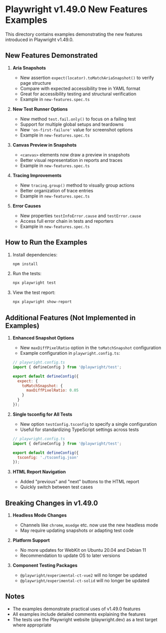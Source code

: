 # Playwright v1.49.0 New Features Examples

This directory contains examples demonstrating the new features introduced in Playwright v1.49.0.

## New Features Demonstrated

1. **Aria Snapshots**
   - New assertion `expect(locator).toMatchAriaSnapshot()` to verify page structure
   - Compare with expected accessibility tree in YAML format
   - Great for accessibility testing and structural verification
   - Example in `new-features.spec.ts`

2. **New Test Runner Options**
   - New method `test.fail.only()` to focus on a failing test
   - Support for multiple global setups and teardowns
   - New `'on-first-failure'` value for screenshot options
   - Example in `new-features.spec.ts`

3. **Canvas Preview in Snapshots**
   - `<canvas>` elements now draw a preview in snapshots
   - Better visual representation in reports and traces
   - Example in `new-features.spec.ts`

4. **Tracing Improvements**
   - New `tracing.group()` method to visually group actions
   - Better organization of trace entries
   - Example in `new-features.spec.ts`

5. **Error Causes**
   - New properties `testInfoError.cause` and `testError.cause`
   - Access full error chain in tests and reporters
   - Example in `new-features.spec.ts`

## How to Run the Examples

1. Install dependencies:
   ```bash
   npm install
   ```

2. Run the tests:
   ```bash
   npx playwright test
   ```

3. View the test report:
   ```bash
   npx playwright show-report
   ```

## Additional Features (Not Implemented in Examples)

1. **Enhanced Snapshot Options**
   - New `maxDiffPixelRatio` option in the `toMatchSnapshot` configuration
   - Example configuration in `playwright.config.ts`:
   ```js
   // playwright.config.ts
   import { defineConfig } from '@playwright/test';
   
   export default defineConfig({
     expect: {
       toMatchSnapshot: {
         maxDiffPixelRatio: 0.05
       }
     }
   });
   ```

2. **Single tsconfig for All Tests**
   - New option `testConfig.tsconfig` to specify a single configuration
   - Useful for standardizing TypeScript settings across tests
   ```js
   // playwright.config.ts
   import { defineConfig } from '@playwright/test';
   
   export default defineConfig({
     tsconfig: './tsconfig.json'
   });
   ```

3. **HTML Report Navigation**
   - Added "previous" and "next" buttons to the HTML report
   - Quickly switch between test cases

## Breaking Changes in v1.49.0

1. **Headless Mode Changes**
   - Channels like `chrome`, `msedge` etc. now use the new headless mode
   - May require updating snapshots or adapting test code
   
2. **Platform Support**
   - No more updates for WebKit on Ubuntu 20.04 and Debian 11
   - Recommendation to update OS to later versions
   
3. **Component Testing Packages**
   - `@playwright/experimental-ct-vue2` will no longer be updated
   - `@playwright/experimental-ct-solid` will no longer be updated

## Notes

- The examples demonstrate practical uses of v1.49.0 features
- All examples include detailed comments explaining the features
- The tests use the Playwright website (playwright.dev) as a test target where appropriate 